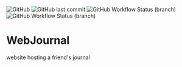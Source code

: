 ![GitHub](https://img.shields.io/badge/license-CC--BY--SA--4.0-white?style=flat-square)
![GitHub last commit](https://img.shields.io/github/last-commit/LeonardoMussatto/WebJournal?style=flat-square)
![GitHub Workflow Status (branch)](https://img.shields.io/github/workflow/status/LeonardoMussatto/WebJournal/Deploy%20to%20Firebase%20Hosting%20on%20merge/main?label=firebase%20deploy&style=flat-square)
![GitHub Workflow Status (branch)](https://img.shields.io/github/workflow/status/LeonardoMussatto/WebJournal/Preview%20Firebase%20Hosting%20on%20merge%20with%20preDeploy/preDeploy?label=firebase%20preview&style=flat-square)

# WebJournal
website hosting a friend's  journal
